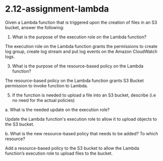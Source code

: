 # 2.12-assignment-lambda
Given a Lambda function that is triggered upon the creation of files in an S3 bucket, answer the following:

1.	What is the purpose of the execution role on the Lambda function?

The execution role on the Lambda function grants the permissions to create log group, create log stream and put log events on the Amazon CloudWatch logs.

3.	What is the purpose of the resource-based policy on the Lambda function?

The resource-based policy on the Lambda function grants S3 Bucket permission to invoke function to Lambda.

5.	If the function is needed to upload a file into an S3 bucket, describe (i.e no need for the actual policies)

a.	What is the needed update on the execution role?

Update the Lambda function's execution role to allow it to upload objects to the S3 bucket.

b.	What is the new resource-based policy that needs to be added? To which resource?

Add a resource-based policy to the S3 bucket to allow the Lambda function’s execution role to upload files to the bucket.
